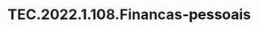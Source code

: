 # TEC.2022.1.108.Financas-pessoais
<a href="https://raw.githubusercontent.com/implementacaoteste/TEC.2022.1.108.Financas-pessoais/main/Financias%20pessoais.PNG" height="500" width="430"></a>
